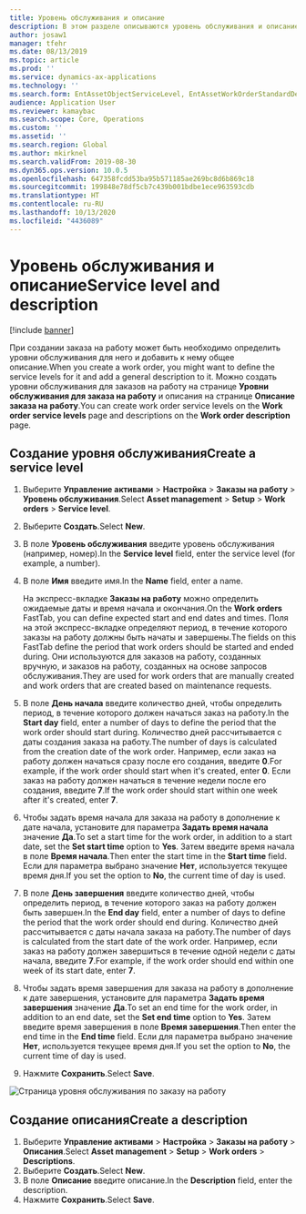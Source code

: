 ```yaml
---
title: Уровень обслуживания и описание
description: В этом разделе описываются уровень обслуживания и описание в модуле "Управление активами".
author: josaw1
manager: tfehr
ms.date: 08/13/2019
ms.topic: article
ms.prod: ''
ms.service: dynamics-ax-applications
ms.technology: ''
ms.search.form: EntAssetObjectServiceLevel, EntAssetWorkOrderStandardDescription, EntAssetWorkOrderServiceLevel, EntAssetServiceLevelLookup
audience: Application User
ms.reviewer: kamaybac
ms.search.scope: Core, Operations
ms.custom: ''
ms.assetid: ''
ms.search.region: Global
ms.author: mkirknel
ms.search.validFrom: 2019-08-30
ms.dyn365.ops.version: 10.0.5
ms.openlocfilehash: 647358fcdd53ba95b571185ae269bc8d6b869c18
ms.sourcegitcommit: 199848e78df5cb7c439b001bdbe1ece963593cdb
ms.translationtype: HT
ms.contentlocale: ru-RU
ms.lasthandoff: 10/13/2020
ms.locfileid: "4436089"
---
```

# <a name="service-level-and-description"></a><span data-ttu-id="8ee96-103">Уровень обслуживания и описание</span><span class="sxs-lookup"><span data-stu-id="8ee96-103">Service level and description</span></span>

[!include [banner](../../includes/banner.md)]

 

<span data-ttu-id="8ee96-104">При создании заказа на работу может быть необходимо определить уровни обслуживания для него и добавить к нему общее описание.</span><span class="sxs-lookup"><span data-stu-id="8ee96-104">When you create a work order, you might want to define the service levels for it and add a general description to it.</span></span> <span data-ttu-id="8ee96-105">Можно создать уровни обслуживания для заказов на работу на странице **Уровни обслуживания для заказа на работу** и описания на странице **Описание заказа на работу**.</span><span class="sxs-lookup"><span data-stu-id="8ee96-105">You can create work order service levels on the **Work order service levels** page and descriptions on the **Work order description** page.</span></span>

## <a name="create-a-service-level"></a><span data-ttu-id="8ee96-106">Создание уровня обслуживания</span><span class="sxs-lookup"><span data-stu-id="8ee96-106">Create a service level</span></span>

1. <span data-ttu-id="8ee96-107">Выберите **Управление активами** \> **Настройка** \> **Заказы на работу** \> **Уровень обслуживания**.</span><span class="sxs-lookup"><span data-stu-id="8ee96-107">Select **Asset management** \> **Setup** \> **Work orders** \> **Service level**.</span></span>
2. <span data-ttu-id="8ee96-108">Выберите **Создать**.</span><span class="sxs-lookup"><span data-stu-id="8ee96-108">Select **New**.</span></span>
3. <span data-ttu-id="8ee96-109">В поле **Уровень обслуживания** введите уровень обслуживания (например, номер).</span><span class="sxs-lookup"><span data-stu-id="8ee96-109">In the **Service level** field, enter the service level (for example, a number).</span></span>
4. <span data-ttu-id="8ee96-110">В поле **Имя** введите имя.</span><span class="sxs-lookup"><span data-stu-id="8ee96-110">In the **Name** field, enter a name.</span></span>

    <span data-ttu-id="8ee96-111">На экспресс-вкладке **Заказы на работу** можно определить ожидаемые даты и время начала и окончания.</span><span class="sxs-lookup"><span data-stu-id="8ee96-111">On the **Work orders** FastTab, you can define expected start and end dates and times.</span></span> <span data-ttu-id="8ee96-112">Поля на этой экспресс-вкладке определяют период, в течение которого заказы на работу должны быть начаты и завершены.</span><span class="sxs-lookup"><span data-stu-id="8ee96-112">The fields on this FastTab define the period that work orders should be started and ended during.</span></span> <span data-ttu-id="8ee96-113">Они используются для заказов на работу, созданных вручную, и заказов на работу, созданных на основе запросов обслуживания.</span><span class="sxs-lookup"><span data-stu-id="8ee96-113">They are used for work orders that are manually created and work orders that are created based on maintenance requests.</span></span> 

5. <span data-ttu-id="8ee96-114">В поле **День начала** введите количество дней, чтобы определить период, в течение которого должен начаться заказ на работу.</span><span class="sxs-lookup"><span data-stu-id="8ee96-114">In the **Start day** field, enter a number of days to define the period that the work order should start during.</span></span> <span data-ttu-id="8ee96-115">Количество дней рассчитывается с даты создания заказа на работу.</span><span class="sxs-lookup"><span data-stu-id="8ee96-115">The number of days is calculated from the creation date of the work order.</span></span> <span data-ttu-id="8ee96-116">Например, если заказ на работу должен начаться сразу после его создания, введите **0**.</span><span class="sxs-lookup"><span data-stu-id="8ee96-116">For example, if the work order should start when it's created, enter **0**.</span></span> <span data-ttu-id="8ee96-117">Если заказ на работу должен начаться в течение недели после его создания, введите **7**.</span><span class="sxs-lookup"><span data-stu-id="8ee96-117">If the work order should start within one week after it's created, enter **7**.</span></span>
6. <span data-ttu-id="8ee96-118">Чтобы задать время начала для заказа на работу в дополнение к дате начала, установите для параметра **Задать время начала** значение **Да**.</span><span class="sxs-lookup"><span data-stu-id="8ee96-118">To set a start time for the work order, in addition to a start date, set the **Set start time** option to **Yes**.</span></span> <span data-ttu-id="8ee96-119">Затем введите время начала в поле **Время начала**.</span><span class="sxs-lookup"><span data-stu-id="8ee96-119">Then enter the start time in the **Start time** field.</span></span> <span data-ttu-id="8ee96-120">Если для параметра выбрано значение **Нет**, используется текущее время дня.</span><span class="sxs-lookup"><span data-stu-id="8ee96-120">If you set the option to **No**, the current time of day is used.</span></span>
7. <span data-ttu-id="8ee96-121">В поле **День завершения** введите количество дней, чтобы определить период, в течение которого заказ на работу должен быть завершен.</span><span class="sxs-lookup"><span data-stu-id="8ee96-121">In the **End day** field, enter a number of days to define the period that the work order should end during.</span></span> <span data-ttu-id="8ee96-122">Количество дней рассчитывается с даты начала заказа на работу.</span><span class="sxs-lookup"><span data-stu-id="8ee96-122">The number of days is calculated from the start date of the work order.</span></span> <span data-ttu-id="8ee96-123">Например, если заказ на работу должен завершиться в течение одной недели с даты начала, введите **7**.</span><span class="sxs-lookup"><span data-stu-id="8ee96-123">For example, if the work order should end within one week of its start date, enter **7**.</span></span>
8. <span data-ttu-id="8ee96-124">Чтобы задать время завершения для заказа на работу в дополнение к дате завершения, установите для параметра **Задать время завершения** значение **Да**.</span><span class="sxs-lookup"><span data-stu-id="8ee96-124">To set an end time for the work order, in addition to an end date, set the **Set end time** option to **Yes**.</span></span> <span data-ttu-id="8ee96-125">Затем введите время завершения в поле **Время завершения**.</span><span class="sxs-lookup"><span data-stu-id="8ee96-125">Then enter the end time in the **End time** field.</span></span> <span data-ttu-id="8ee96-126">Если для параметра выбрано значение **Нет**, используется текущее время дня.</span><span class="sxs-lookup"><span data-stu-id="8ee96-126">If you set the option to **No**, the current time of day is used.</span></span>
9. <span data-ttu-id="8ee96-127">Нажмите **Сохранить**.</span><span class="sxs-lookup"><span data-stu-id="8ee96-127">Select **Save**.</span></span>

![Страница уровня обслуживания по заказу на работу](media/19-setup-for-work-orders.png)

## <a name="create-a-description"></a><span data-ttu-id="8ee96-129">Создание описания</span><span class="sxs-lookup"><span data-stu-id="8ee96-129">Create a description</span></span>

1. <span data-ttu-id="8ee96-130">Выберите **Управление активами** \> **Настройка** \> **Заказы на работу** \> **Описания**.</span><span class="sxs-lookup"><span data-stu-id="8ee96-130">Select **Asset management** \> **Setup** \> **Work orders** \> **Descriptions**.</span></span>
2. <span data-ttu-id="8ee96-131">Выберите **Создать**.</span><span class="sxs-lookup"><span data-stu-id="8ee96-131">Select **New**.</span></span>
3. <span data-ttu-id="8ee96-132">В поле **Описание** введите описание.</span><span class="sxs-lookup"><span data-stu-id="8ee96-132">In the **Description** field, enter the description.</span></span>
4. <span data-ttu-id="8ee96-133">Нажмите **Сохранить**.</span><span class="sxs-lookup"><span data-stu-id="8ee96-133">Select **Save**.</span></span>
